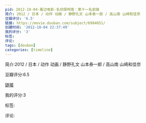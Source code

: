 ```yaml
---
pid: 2012-10-04-看过电影-名侦探柯南：第十一名前锋
简介: 2012 / 日本 / 动作 动画 / 静野孔文 山本泰一郎 / 高山南 山崎和佳奈
豆瓣评分: '6.5'
链接: https://movie.douban.com/subject/6984051/
创建时间: '2012-10-04 22:37:49'
我的评分: '3'
标签:
评论:
tags: [douban]
categories: [timeline]
---
```

简介:2012 / 日本 / 动作 动画 / 静野孔文 山本泰一郎 / 高山南 山崎和佳奈

豆瓣评分:6.5

[链接](https://movie.douban.com/subject/6984051/)

我的评分:3

标签:

评论:

